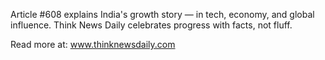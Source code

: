 Article #608 explains India's growth story — in tech, economy, and global influence. Think News Daily celebrates progress with facts, not fluff.

Read more at: www.thinknewsdaily.com